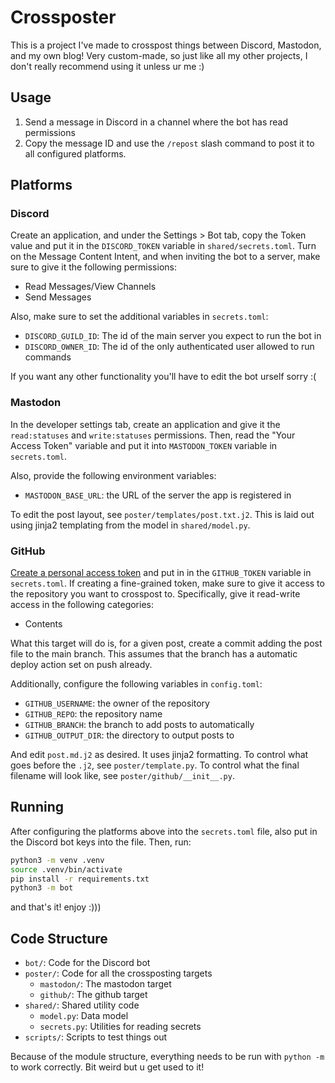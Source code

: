 # Crossposter

This is a project I've made to crosspost things between Discord, Mastodon, and
my own blog! Very custom-made, so just like all my other projects, I don't
really recommend using it unless ur me :)

## Usage

1. Send a message in Discord in a channel where the bot has read permissions
2. Copy the message ID and use the `/repost` slash command to post it to all
   configured platforms.

## Platforms

### Discord

Create an application, and under the Settings > Bot tab, copy the Token value
and put it in the `DISCORD_TOKEN` variable in `shared/secrets.toml`. Turn on
the Message Content Intent, and when inviting the bot to a server, make sure to
give it the following permissions:

- Read Messages/View Channels
- Send Messages

Also, make sure to set the additional variables in `secrets.toml`:

- `DISCORD_GUILD_ID`: The id of the main server you expect to run the bot in
- `DISCORD_OWNER_ID`: The id of the only authenticated user allowed to run
  commands

If you want any other functionality you'll have to edit the bot urself sorry :(

### Mastodon

In the developer settings tab, create an application and give it the
`read:statuses` and `write:statuses` permissions. Then, read the "Your Access
Token" variable and put it into `MASTODON_TOKEN` variable in `secrets.toml`.

Also, provide the following environment variables:

- `MASTODON_BASE_URL`: the URL of the server the app is registered in

To edit the post layout, see `poster/templates/post.txt.j2`. This is laid out
using jinja2 templating from the model in `shared/model.py`.

### GitHub

[Create a personal access token](https://docs.github.com/en/authentication/keeping-your-account-and-data-secure/managing-your-personal-access-tokens)
and put in in the `GITHUB_TOKEN` variable in `secrets.toml`. If creating a
fine-grained token, make sure to give it access to the repository you want to
crosspost to. Specifically, give it read-write access in the following
categories:

- Contents

What this target will do is, for a given post, create a commit adding the post
file to the main branch. This assumes that the branch has a automatic deploy
action set on push already.

Additionally, configure the following variables in `config.toml`:

- `GITHUB_USERNAME`: the owner of the repository
- `GITHUB_REPO`: the repository name
- `GITHUB_BRANCH`: the branch to add posts to automatically
- `GITHUB_OUTPUT_DIR`: the directory to output posts to

And edit `post.md.j2` as desired. It uses jinja2 formatting. To
control what goes before the `.j2`, see `poster/template.py`. To control
what the final filename will look like, see `poster/github/__init__.py`.

## Running

After configuring the platforms above into the `secrets.toml` file, also put in
the Discord bot keys into the file. Then, run:

```zsh
python3 -m venv .venv
source .venv/bin/activate
pip install -r requirements.txt
python3 -m bot
```

and that's it! enjoy :)))

## Code Structure

- `bot/`: Code for the Discord bot
- `poster/`: Code for all the crossposting targets
  - `mastodon/`: The mastodon target
  - `github/`: The github target
- `shared/`: Shared utility code
  - `model.py`: Data model
  - `secrets.py`: Utilities for reading secrets
- `scripts/`: Scripts to test things out

Because of the module structure, everything needs to be run with `python -m` to
work correctly. Bit weird but u get used to it!
